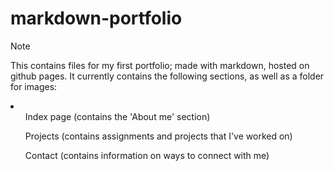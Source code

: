 # markdown-portfolio
> [!NOTE]

<p>This contains files for my first portfolio; made with markdown, hosted on github pages. It currently contains the following sections, as well as a folder for images:</p>
<li>
    <ul>Index page (contains the 'About me' section)</ul>
    <ul>Projects (contains assignments and projects that I've worked on)</ul>
    <ul>Contact (contains information on ways to connect with me)</ul>
</li>
</p>